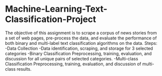 # Machine-Learning-Text-Classification-Project
The objective of this assignment is to scrape a corpus of news stories from a set of web pages, pre-process the data, and evaluate the performance of both binary and multi-label text classification algorithms on the data.
Steps:
-Data Collection
-Data identification, scraping, and storage for 3 selected categories
-Binary Classification
    Preprocessing, training, evaluation, and discussion for all unique pairs of selected categories.
-Multi-class Classification
    Preprocessing, training, evaluation, and discussion of multi-class results.

